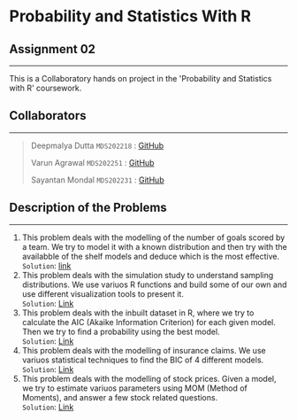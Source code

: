 # Probability and Statistics With R
## Assignment 02
---
This is a Collaboratory hands on project in the 'Probability and Statistics with R' coursework.

## Collaborators
---
> Deepmalya Dutta `MDS202218` : [GitHub](https://github.com/Deepmalya3D)
>
> Varun Agrawal `MDS202251` : [GitHub](https://github.com/vpagl)
>
> Sayantan Mondal `MDS202231` : [GitHub](https://github.com/msayantanm)

## Description of the Problems
---
1. This problem deals with the modelling of the number of goals scored by a team. We try to model it with a known distribution and then try with the availabble of the shelf models and deduce which is the most effective.   
`Solution`: [link](https://github.com/Deepmalya3D/Probability-Statistics-With-R/blob/main/Assignment%202/report/Question%201.pdf)
2. This problem deals with the simulation study to understand sampling distributions. We use variuos R functions and build some of our own and use different visualization tools to present it.   
`Solution`: [Link](https://github.com/Deepmalya3D/Probability-Statistics-With-R/blob/main/Assignment%202/report/Question-2.pdf)
3. This problem deals with the inbuilt dataset in R, where we try to calculate the AIC (Akaike Information Criterion) for each given model. Then we try to find a probability using the best model.   
`Solution`: [Link](https://github.com/Deepmalya3D/Probability-Statistics-With-R/blob/main/Assignment%202/report/Question-3.pdf)
4. This problem deals with the modelling of insurance claims. We use variuos statistical techniques to find the BIC of 4 different models.   
`Solution`: [Link](https://github.com/Deepmalya3D/Probability-Statistics-With-R/blob/main/Assignment%202/report/Question%204.pdf)
5. This problem deals with the modelling of stock prices. Given a model, we try to estimate variuos parameters using MOM (Method of Moments), and answer a few stock related questions.   
`Solution`: [Link](https://github.com/Deepmalya3D/Probability-Statistics-With-R/blob/main/Assignment%202/report/Question%205.pdf)
